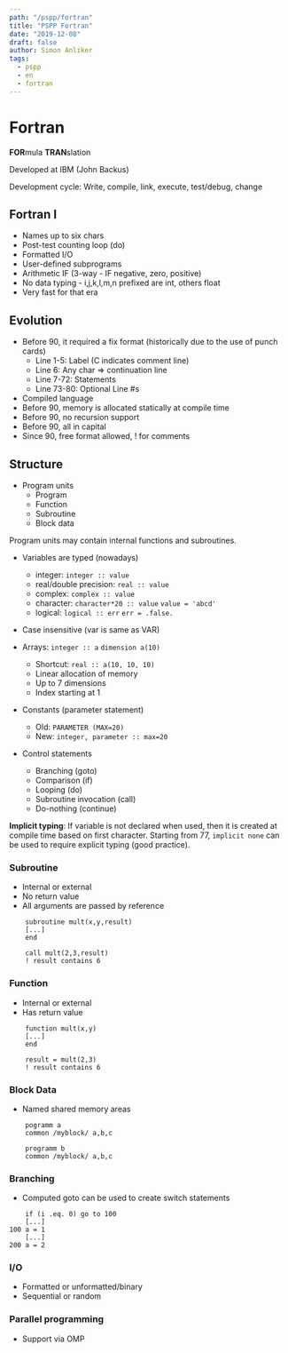 ```yaml
---
path: "/pspp/fortran"
title: "PSPP Fortran"
date: "2019-12-08"
draft: false
author: Simon Anliker
tags:
  - pspp
  - en
  - fortran
---
```


# Fortran

**FOR**mula **TRAN**slation

Developed at IBM (John Backus)

Development cycle: Write, compile, link, execute, test/debug, change

## Fortran I

* Names up to six chars
* Post-test counting loop (do)
* Formatted I/O
* User-defined subprograms
* Arithmetic IF (3-way - IF negative, zero, positive)
* No data typing - i,j,k,l,m,n prefixed are int, others float
* Very fast for that era

## Evolution

* Before 90, it required a fix format (historically due to the use of punch cards)
  * Line 1-5: Label (C indicates comment line)
  * Line 6: Any char => continuation line
  * Line 7-72: Statements
  * Line 73-80: Optional Line #s
* Compiled language
* Before 90, memory is allocated statically at compile time 
* Before 90, no recursion support
* Before 90, all in capital
* Since 90, free format allowed, ! for comments

## Structure

* Program units
  * Program
  * Function
  * Subroutine
  * Block data
  
Program units may contain internal functions and subroutines.

* Variables are typed (nowadays)
  * integer: `integer :: value`
  * real/double precision: `real :: value`
  * complex: `complex :: value`
  * character: `character*20 :: value` `value = 'abcd'`
  * logical: `logical :: err` `err = .false.`
* Case insensitive (var is same as VAR)
* Arrays: `integer :: a` `dimension a(10)`
  * Shortcut: `real :: a(10, 10, 10)`
  * Linear allocation of memory
  * Up to 7 dimensions
  * Index starting at 1
* Constants (parameter statement)
  * Old: `PARAMETER (MAX=20)`
  * New: `integer, parameter :: max=20`

* Control statements
  * Branching (goto)
  * Comparison (if)
  * Looping (do)
  * Subroutine invocation (call)
  * Do-nothing (continue)


**Implicit typing**: If variable is not declared when used, then it is created at compile time based on first character. Starting from 77, `implicit none` can be used to require explicit typing (good practice).


### Subroutine

* Internal or external
* No return value
* All arguments are passed by reference

```
    subroutine mult(x,y,result)
    [...]
    end
```
```
    call mult(2,3,result)
    ! result contains 6
```

### Function

* Internal or external
* Has return value

```
    function mult(x,y)
    [...]
    end
```
```
    result = mult(2,3)
    ! result contains 6
```

### Block Data

* Named shared memory areas

```
    pogramm a
    common /myblock/ a,b,c

    programm b
    common /myblock/ a,b,c
```

### Branching

* Computed goto can be used to create switch statements

```
    if (i .eq. 0) go to 100
    [...]
100 a = 1
    [...]
200 a = 2
```

### I/O

* Formatted or unformatted/binary
* Sequential or random


### Parallel programming

* Support via OMP











